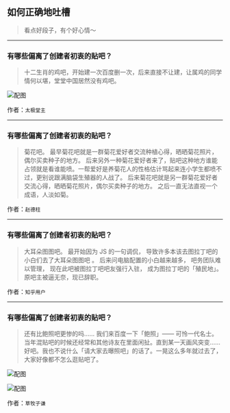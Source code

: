 ## 如何正确地吐槽

> 看点好段子，有个好心情～


 
---

### 有哪些偏离了创建者初衷的贴吧？

> 十二生肖的鸡吧，开始建一次百度删一次，后来直接不让建，让属鸡的同学情何以堪，堂堂中国居然没有鸡吧。



![配图](http://pic3.zhimg.com/70/v2-38d54367fb080cc9077b5fbd212d7e5e_b.jpg)


作者：`太极堂主`

---

### 有哪些偏离了创建者初衷的贴吧？

> 菊花吧。
> 最早菊花吧就是一群菊花爱好者交流种植心得，晒晒菊花照片，偶尔买卖种子的地方。
> 后来另外一种菊花爱好者来了，贴吧这种地方谁能占领就是看谁能喷。一帮爱好是养菊花人的性格估计骂起来连小学生都喷不过，更别说跟满脑袋生殖器的人战了。
> 后来菊花吧就是另一群菊花爱好者交流心得，晒晒菊花照片，偶尔买卖种子的地方。
> 之后一直无法直视一个成语，人淡如菊。


作者：`赵德柱`

---

### 有哪些偏离了创建者初衷的贴吧？

> 大耳朵图图吧。
> 最开始因为 JS 的一句调侃，
> 导致许多本该去图拉丁吧的小白们去了大耳朵图图吧 。
> 后来问电脑配置的小白越来越多，
> 吧务团队难以管理，
> 现在此吧被图拉丁吧吧友强行入驻，
> 成为图拉丁吧的「殖民地」。
> 原吧主被逼无奈，现已辞职。


作者：`知乎用户`

---

### 有哪些偏离了创建者初衷的贴吧？

> 还有比鲍照吧更惨的吗……
> 我们来百度一下「鲍照」——
> 可怜一代名士。当年混贴吧的时候还经常和其他诗友在里面闲扯。直到某一天画风突变……
> 好吧。我也不说什么「请大家去曝照吧」的话了。一晃这么多年就过去了，大家好像都不怎么逛贴吧了。



![配图](http://pic1.zhimg.com/70/v2-a5eea15309967c24c29bdec045b2dd90_b.jpg)



![配图](http://pic3.zhimg.com/70/v2-2a58c8914772281c3b881054a7d0a142_b.jpg)


作者：`草牧子谦`